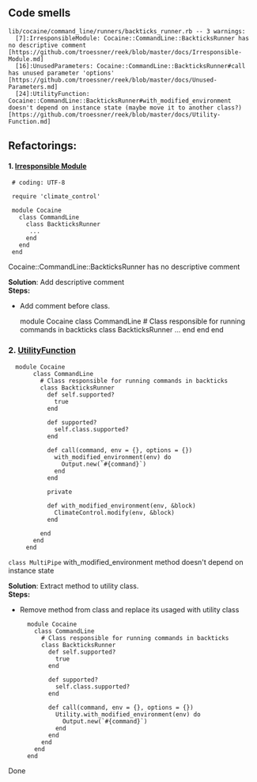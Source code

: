 ## Code smells

    lib/cocaine/command_line/runners/backticks_runner.rb -- 3 warnings:
      [7]:IrresponsibleModule: Cocaine::CommandLine::BackticksRunner has no descriptive comment [https://github.com/troessner/reek/blob/master/docs/Irresponsible-Module.md]
      [16]:UnusedParameters: Cocaine::CommandLine::BackticksRunner#call has unused parameter 'options' [https://github.com/troessner/reek/blob/master/docs/Unused-Parameters.md]
      [24]:UtilityFunction: Cocaine::CommandLine::BackticksRunner#with_modified_environment doesn't depend on instance state (maybe move it to another class?) [https://github.com/troessner/reek/blob/master/docs/Utility-Function.md]
## Refactorings:

#### 1. [Irresponsible Module](https://github.com/troessner/reek/blob/master/docs/Irresponsible-Module.md)
     # coding: UTF-8
     
     require 'climate_control'
     
     module Cocaine
       class CommandLine
         class BackticksRunner
          ...
         end
       end
     end

    
Cocaine::CommandLine::BackticksRunner has no descriptive comment

**Solution**: Add descriptive comment  
**Steps:**
- Add comment before class. 
  
 
    module Cocaine
      class CommandLine
        # Class responsible for running commands in backticks
        class BackticksRunner
         ...
        end
      end
    end

### 2. [UtilityFunction](https://github.com/troessner/reek/blob/master/docs/Utility-Function.md)
      module Cocaine
           class CommandLine
             # Class responsible for running commands in backticks
             class BackticksRunner
               def self.supported?
                 true
               end
         
               def supported?
                 self.class.supported?
               end
         
               def call(command, env = {}, options = {})
                 with_modified_environment(env) do
                   Output.new(`#{command}`)
                 end
               end
         
               private
         
               def with_modified_environment(env, &block)
                 ClimateControl.modify(env, &block)
               end
         
             end
           end
         end
    
`class MultiPipe` with_modified_environment method doesn't depend on instance state 

**Solution**: Extract method to utility class.  
**Steps:**
- Remove method from class and replace its usaged with utility class
            
    
        module Cocaine
          class CommandLine
            # Class responsible for running commands in backticks
            class BackticksRunner
              def self.supported?
                true
              end
        
              def supported?
                self.class.supported?
              end
        
              def call(command, env = {}, options = {})
                Utility.with_modified_environment(env) do
                  Output.new(`#{command}`)
                end
              end
            end
          end
        end
Done